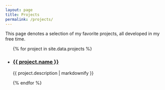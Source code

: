 ```yaml
---
layout: page
title: Projects
permalink: /projects/
---
```


This page denotes a selection of my favorite projects, all developed in my free time.

<ul class="unstyled">
{% for project in site.data.projects %}
  <li>
   <div>
    <h3>
      <a href="{{ project.url }}">
        {{ project.name }}
      </a>
    </h3>
    <p>
      {{ project.description | markdownify }}
    </p>
   </div>
  </li>
{% endfor %}
</ul>

[jekyll-organization]: https://github.com/jekyll
